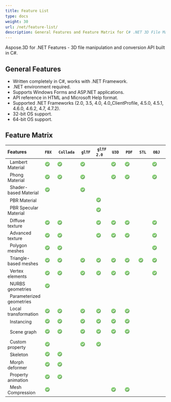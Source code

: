 ```yaml
---
title: Feature List
type: docs
weight: 30
url: /net/feature-list/
description: General Features and Feature Matrix for C# .NET 3D File Manipulation and Conversion API.
---
```


Aspose.3D for .NET Features - 3D file manipulation and conversion API built in C#.

## **General Features**
- Written completely in C#, works with .NET Framework.
- .NET environment required.
- Supports Windows Forms and ASP.NET applications.
- API reference in HTML and Microsoft Help format.
- Supported .NET Frameworks (2.0, 3.5, 4.0, 4.0_ClientProfile, 4.5.0, 4.5.1, 4.6.0, 4.6.2, 4.7, 4.7.2).
- 32-bit OS support.
- 64-bit OS support.
## **Feature Matrix**

|**Features** |`FBX` | `Collada` | `glTF` | `glTF 2.0` | `U3D` | `PDF` | `STL` | `OBJ` | `PLY` | `3DS` | `ASE` | `X` | `3MF` | `RVM` | `Draco` |
| :- | :- | :- | :- | :- | :- | :- | :- | :- | :- | :- | :- | :- | :- | :- | :- |
|` `Lambert Material |![](accept.png) |![](accept.png) |![](accept.png) | |![](accept.png) |![](accept.png) | |![](accept.png) | |![](accept.png) |![](accept.png) |![](accept.png) | | | |
|` `Phong Material |![](accept.png) |![](accept.png) |![](accept.png) | |![](accept.png) |![](accept.png) | |![](accept.png) | | |![](accept.png) |![](accept.png) | | | |
|` `Shader-based Material |![](accept.png) | |![](accept.png) | | | | | | | | | | | | |
|` `PBR Material | | | |![](accept.png) | | | | | | | | | | | |
|` `PBR Specular Material | | | |![](accept.png) | | | | | | | | | | | |
|` `Diffuse texture |![](accept.png) |![](accept.png) | |![](accept.png) |![](accept.png) |![](accept.png) | |![](accept.png) | |![](accept.png) |![](accept.png) |![](accept.png) |![](accept.png) | | |
|` `Advanced texture |![](accept.png) |![](accept.png) | |![](accept.png) |![](accept.png) |![](accept.png) | |![](accept.png) | | | | | | | |
|` `Polygon meshes |![](accept.png) |![](accept.png) | | | | | |![](accept.png) | | | | | |![](accept.png) | |
|` `Triangle-based meshes |![](accept.png) |![](accept.png) |![](accept.png) |![](accept.png) |![](accept.png) |![](accept.png) |![](accept.png) |![](accept.png) |![](accept.png) |![](accept.png) |![](accept.png) |![](accept.png) |![](accept.png) |![](accept.png) |![](accept.png) |
|` `Vertex elements |![](accept.png) |![](accept.png) |![](accept.png) |![](accept.png) |![](accept.png) |![](accept.png) | |![](accept.png) |![](accept.png) |![](accept.png) |![](accept.png) |![](accept.png) | | |![](accept.png) |
|` `NURBS geometries |![](accept.png) | | | | | | | | | | | | | | |
|` `Parameterized geometries | | | | | | | | | | | | | |![](accept.png) | |
|` `Local transformation |![](accept.png) |![](accept.png) |![](accept.png) |![](accept.png) |![](accept.png) |![](accept.png) | | | |![](accept.png) |![](accept.png) |![](accept.png) | |![](accept.png) | |
|` `Instancing |![](accept.png) |![](accept.png) |![](accept.png) |![](accept.png) |![](accept.png) |![](accept.png) | | | | | | | | | |
|` `Scene graph |![](accept.png) |![](accept.png) |![](accept.png) |![](accept.png) |![](accept.png) |![](accept.png) | | | |![](accept.png) | |![](accept.png) | |![](accept.png) | |
|` `Custom property |![](accept.png) | |![](accept.png) |![](accept.png) | | | | | | | | | | | |
|` `Skeleton |![](accept.png) |![](accept.png) | | | | | | | | | | | | | |
|` `Morph deformer |![](accept.png) |![](accept.png) | | | | | | | | | | | | | |
|` `Property animation |![](accept.png) |![](accept.png) | | | | | | | | | | | | | |
|` `Mesh Compression |![](accept.png) | | | |![](accept.png) |![](accept.png) | | | | | | |![](accept.png) | |![](accept.png) |

